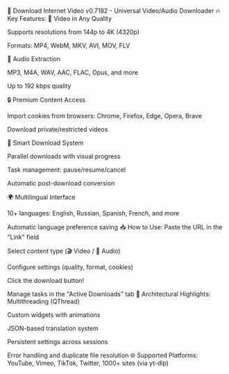 🌟 Download Internet Video v0.7182 - Universal Video/Audio Downloader
🔥 Key Features:
🎥 Video in Any Quality

Supports resolutions from 144p to 4K (4320p)

Formats: MP4, WebM, MKV, AVI, MOV, FLV

🎵 Audio Extraction

MP3, M4A, WAV, AAC, FLAC, Opus, and more

Up to 192 kbps quality

🔒 Premium Content Access

Import cookies from browsers: Chrome, Firefox, Edge, Opera, Brave

Download private/restricted videos

🚀 Smart Download System

Parallel downloads with visual progress

Task management: pause/resume/cancel

Automatic post-download conversion

🌍 Multilingual Interface

10+ languages: English, Russian, Spanish, French, and more

Automatic language preference saving
📥 How to Use:
Paste the URL in the "Link" field

Select content type (🎬 Video / 🎵 Audio)

Configure settings (quality, format, cookies)

Click the download button!

Manage tasks in the "Active Downloads" tab
🚀 Architectural Highlights:
Multithreading (QThread)

Custom widgets with animations

JSON-based translation system

Persistent settings across sessions

Error handling and duplicate file resolution
🌐 Supported Platforms: YouTube, Vimeo, TikTok, Twitter, 1000+ sites (via yt-dlp)
